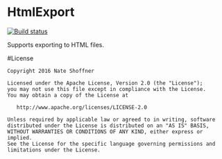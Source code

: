 HtmlExport
====================

[![Build status](https://ci.appveyor.com/api/projects/status/q2a639cr0p7betrg?svg=true)](https://ci.appveyor.com/project/NateShoffner/tabster-plugin-htmlexport)

Supports exporting to HTML files. 

#License

    Copyright 2016 Nate Shoffner

    Licensed under the Apache License, Version 2.0 (the "License");
    you may not use this file except in compliance with the License.
    You may obtain a copy of the License at

       http://www.apache.org/licenses/LICENSE-2.0

    Unless required by applicable law or agreed to in writing, software
    distributed under the License is distributed on an "AS IS" BASIS,
    WITHOUT WARRANTIES OR CONDITIONS OF ANY KIND, either express or implied.
    See the License for the specific language governing permissions and
    limitations under the License.
